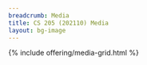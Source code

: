 ```yaml
---
breadcrumb: Media
title: CS 205 (202110) Media
layout: bg-image
---
```

{% include offering/media-grid.html %}
